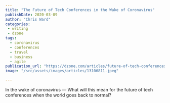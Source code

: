 ```yaml
---
title: "The Future of Tech Conferences in the Wake of Coronavirus"
publishDate: 2020-03-09
author: "Chris Ward"
categories:
 - writing
 - dzone
tags:
  - coronavirus
  - conferences
  - travel
  - business
  - agile
publication_url: "https://dzone.com/articles/future-of-tech-conferences-coronavirus"
image: "/src/assets/images/articles/13106811.jpeg"

---
```

In the wake of coronavirus — What will this mean for the future of tech conferences when the world goes back to normal?

